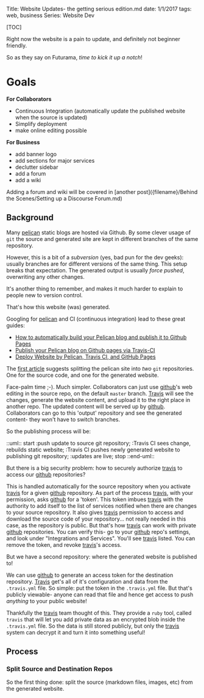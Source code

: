 Title:	Website Updates- the getting serious edition.md
date:	1/1/2017
tags:	web, business
Series:	Website Dev

[TOC]


Right now the website is a pain to update, and definitely not beginner friendly.

So as they say on Futurama, *time to kick it up a notch*!

# Goals #
**For Collaborators**

* Continuous Integration (automatically update the published website when the source is updated)
* Simplify deployment
* make online editing possible

**For Business**

* add banner logo
* add sections for major services
* declutter sidebar
* add a forum
* add a wiki

Adding a forum and wiki will be covered in [another post]({filename}/Behind the Scenes/Setting up a Discourse Forum.md)

## Background ##

Many [pelican] static blogs are hosted via Github. By some clever usage of `git` the source and generated site are kept in different branches of the same repository. 

However, this is a bit of a *subversion* (yes, bad pun for the dev geeks): usually branches are for different versions of the same thing. This setup breaks that expectation. The generated output is usually *force pushed*, overwriting any other changes.

It's another thing to remember, and makes it much harder to explain to people new to version control. 

That's how this website (was) generated.

Googling for [pelican] and CI (continuous integration) lead to these great guides:

* [How to automatically build your Pelican blog and publish it to Github Pages][zonca]
* [Publish your Pelican blog on Github pages via Travis-CI][leplatre]
* [Deploy Website by Pelican, Travis CI, and GitHub Pages][siongui]

The [first article][zonca] suggests splitting the pelican site into *two* `git` repositories. One for the source code, and one for the generated website.

Face-palm time ;-). Much simpler. Collaborators can just use [github]'s web editing in the source repo, on the default `master` branch. [Travis] will see the changes, generate the website content, and upload it to the right place in another repo. The updated content will be served up by [github]. Collaborators can go to this 'output' repository and see the generated content- they won't have to switch branches.

So the publishing process will be:

::uml::
start
:push update to source git repository;
:Travis CI sees change, rebuilds static website;
:Travis CI pushes newly generated website to publishing git repository;
:updates are live;
stop
::end-uml::

But there is a big security problem: how to securely authorize [travis] to access our [github] repositories?

This is handled automatically for the source repository when you activate [travis] for a given [github] repository. As part of the process [travis], with your permission, asks [github] for a 'token'. This token imbues [travis] with the authority to add itself to the list of services notified when there are changes to your source repository. It also gives [travis] permission to access and download the source code of your repository... not really needed in this case, as the repository is public. But that's how [travis] can work with private [github] repositories. You can verify this- go to your [github] repo's settings, and look under "Integrations and Services". You'll see [travis] listed. You can remove the token, and revoke [travis]'s access.

But we have a second repository: where the generated website is published to!

We can use [github] to generate an access token for the destination repository. [Travis] get's all of it's configuration and data from the `.travis.yml` file. So simple: put the token in the `.travis.yml` file. But that's publicly viewable- anyone can read that file and hence get access to push *anything* to your public website!

Thankfully the [travis] team thought of this. They provide a `ruby` tool, called `travis` that will let you add private data as an encrypted blob inside the `.travis.yml` file. So the data is still stored publicly, but only the [travis] system can decrypt it and turn it into something useful!

## Process ##

### Split Source and Destination Repos ###

So the first thing  done: split the source (markdown files, images, etc) from the generated website.



[pelican]: https://github.com/getpelican/pelican
[github]: https://github.com
[travis]: https://travis-ci.org
[zonca]: https://zonca.github.io/2013/09/automatically-build-pelican-and-publish-to-github-pages.html
[leplatre]: http://blog.mathieu-leplatre.info/publish-your-pelican-blog-on-github-pages-via-travis-ci.html
[siongui]: https://siongui.github.io/2016/01/05/deploy-website-by-pelican-travis-ci-github-pages/